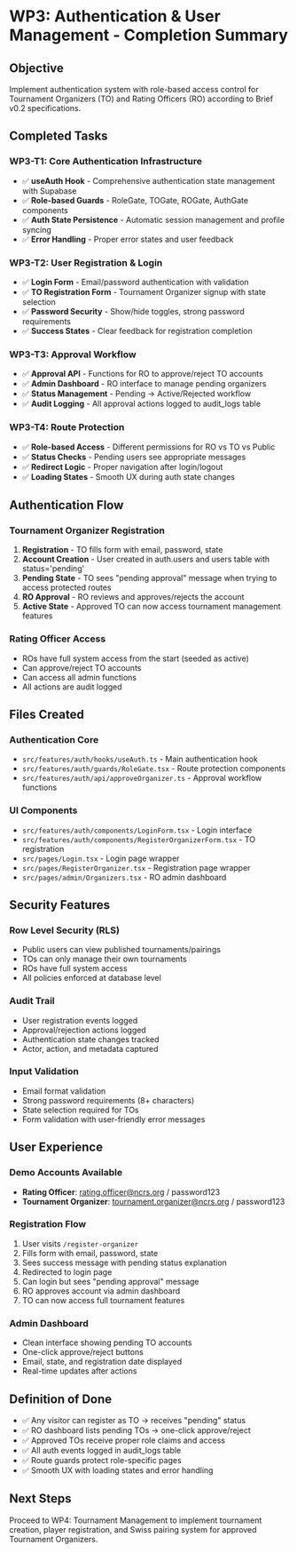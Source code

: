 # WP3: Authentication & User Management - Completion Summary

## Objective

Implement authentication system with role-based access control for Tournament Organizers (TO) and Rating Officers (RO) according to Brief v0.2 specifications.

## Completed Tasks

### WP3-T1: Core Authentication Infrastructure

- ✅ **useAuth Hook** - Comprehensive authentication state management with Supabase
- ✅ **Role-based Guards** - RoleGate, TOGate, ROGate, AuthGate components
- ✅ **Auth State Persistence** - Automatic session management and profile syncing
- ✅ **Error Handling** - Proper error states and user feedback

### WP3-T2: User Registration & Login

- ✅ **Login Form** - Email/password authentication with validation
- ✅ **TO Registration Form** - Tournament Organizer signup with state selection
- ✅ **Password Security** - Show/hide toggles, strong password requirements
- ✅ **Success States** - Clear feedback for registration completion

### WP3-T3: Approval Workflow

- ✅ **Approval API** - Functions for RO to approve/reject TO accounts
- ✅ **Admin Dashboard** - RO interface to manage pending organizers
- ✅ **Status Management** - Pending → Active/Rejected workflow
- ✅ **Audit Logging** - All approval actions logged to audit_logs table

### WP3-T4: Route Protection

- ✅ **Role-based Access** - Different permissions for RO vs TO vs Public
- ✅ **Status Checks** - Pending users see appropriate messages
- ✅ **Redirect Logic** - Proper navigation after login/logout
- ✅ **Loading States** - Smooth UX during auth state changes

## Authentication Flow

### Tournament Organizer Registration

1. **Registration** - TO fills form with email, password, state
2. **Account Creation** - User created in auth.users and users table with status='pending'
3. **Pending State** - TO sees "pending approval" message when trying to access protected routes
4. **RO Approval** - RO reviews and approves/rejects the account
5. **Active State** - Approved TO can now access tournament management features

### Rating Officer Access

- ROs have full system access from the start (seeded as active)
- Can approve/reject TO accounts
- Can access all admin functions
- All actions are audit logged

## Files Created

### Authentication Core

- `src/features/auth/hooks/useAuth.ts` - Main authentication hook
- `src/features/auth/guards/RoleGate.tsx` - Route protection components
- `src/features/auth/api/approveOrganizer.ts` - Approval workflow functions

### UI Components

- `src/features/auth/components/LoginForm.tsx` - Login interface
- `src/features/auth/components/RegisterOrganizerForm.tsx` - TO registration
- `src/pages/Login.tsx` - Login page wrapper
- `src/pages/RegisterOrganizer.tsx` - Registration page wrapper
- `src/pages/admin/Organizers.tsx` - RO admin dashboard

## Security Features

### Row Level Security (RLS)

- Public users can view published tournaments/pairings
- TOs can only manage their own tournaments
- ROs have full system access
- All policies enforced at database level

### Audit Trail

- User registration events logged
- Approval/rejection actions logged
- Authentication state changes tracked
- Actor, action, and metadata captured

### Input Validation

- Email format validation
- Strong password requirements (8+ characters)
- State selection required for TOs
- Form validation with user-friendly error messages

## User Experience

### Demo Accounts Available

- **Rating Officer**: rating.officer@ncrs.org / password123
- **Tournament Organizer**: tournament.organizer@ncrs.org / password123

### Registration Flow

1. User visits `/register-organizer`
2. Fills form with email, password, state
3. Sees success message with pending status explanation
4. Redirected to login page
5. Can login but sees "pending approval" message
6. RO approves account via admin dashboard
7. TO can now access full tournament features

### Admin Dashboard

- Clean interface showing pending TO accounts
- One-click approve/reject buttons
- Email, state, and registration date displayed
- Real-time updates after actions

## Definition of Done

- ✅ Any visitor can register as TO → receives "pending" status
- ✅ RO dashboard lists pending TOs → one-click approve/reject
- ✅ Approved TOs receive proper role claims and access
- ✅ All auth events logged in audit_logs table
- ✅ Route guards protect role-specific pages
- ✅ Smooth UX with loading states and error handling

## Next Steps

Proceed to WP4: Tournament Management to implement tournament creation, player registration, and Swiss pairing system for approved Tournament Organizers.
